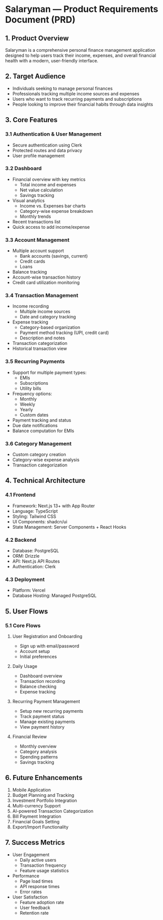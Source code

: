# Salaryman — Product Requirements Document (PRD)

## 1. Product Overview
Salaryman is a comprehensive personal finance management application designed to help users track their income, expenses, and overall financial health with a modern, user-friendly interface.

## 2. Target Audience
- Individuals seeking to manage personal finances
- Professionals tracking multiple income sources and expenses
- Users who want to track recurring payments and subscriptions
- People looking to improve their financial habits through data insights

## 3. Core Features

### 3.1 Authentication & User Management
- Secure authentication using Clerk
- Protected routes and data privacy
- User profile management

### 3.2 Dashboard
- Financial overview with key metrics
  - Total income and expenses
  - Net value calculation
  - Savings tracking
- Visual analytics
  - Income vs. Expenses bar charts
  - Category-wise expense breakdown
  - Monthly trends
- Recent transactions list
- Quick access to add income/expense

### 3.3 Account Management
- Multiple account support
  - Bank accounts (savings, current)
  - Credit cards
  - Loans
- Balance tracking
- Account-wise transaction history
- Credit card utilization monitoring

### 3.4 Transaction Management
- Income recording
  - Multiple income sources
  - Date and category tracking
- Expense tracking
  - Category-based organization
  - Payment method tracking (UPI, credit card)
  - Description and notes
- Transaction categorization
- Historical transaction view

### 3.5 Recurring Payments
- Support for multiple payment types:
  - EMIs
  - Subscriptions
  - Utility bills
- Frequency options:
  - Monthly
  - Weekly
  - Yearly
  - Custom dates
- Payment tracking and status
- Due date notifications
- Balance computation for EMIs

### 3.6 Category Management
- Custom category creation
- Category-wise expense analysis
- Transaction categorization

## 4. Technical Architecture

### 4.1 Frontend
- Framework: Next.js 13+ with App Router
- Language: TypeScript
- Styling: Tailwind CSS
- UI Components: shadcn/ui
- State Management: Server Components + React Hooks

### 4.2 Backend
- Database: PostgreSQL
- ORM: Drizzle
- API: Next.js API Routes
- Authentication: Clerk

### 4.3 Deployment
- Platform: Vercel
- Database Hosting: Managed PostgreSQL

## 5. User Flows

### 5.1 Core Flows
1. User Registration and Onboarding
   - Sign up with email/password
   - Account setup
   - Initial preferences

2. Daily Usage
   - Dashboard overview
   - Transaction recording
   - Balance checking
   - Expense tracking

3. Recurring Payment Management
   - Setup new recurring payments
   - Track payment status
   - Manage existing payments
   - View payment history

4. Financial Review
   - Monthly overview
   - Category analysis
   - Spending patterns
   - Savings tracking

## 6. Future Enhancements
1. Mobile Application
2. Budget Planning and Tracking
3. Investment Portfolio Integration
4. Multi-currency Support
5. AI-powered Transaction Categorization
6. Bill Payment Integration
7. Financial Goals Setting
8. Export/Import Functionality

## 7. Success Metrics
- User Engagement
  - Daily active users
  - Transaction frequency
  - Feature usage statistics
- Performance
  - Page load times
  - API response times
  - Error rates
- User Satisfaction
  - Feature adoption rate
  - User feedback
  - Retention rate
